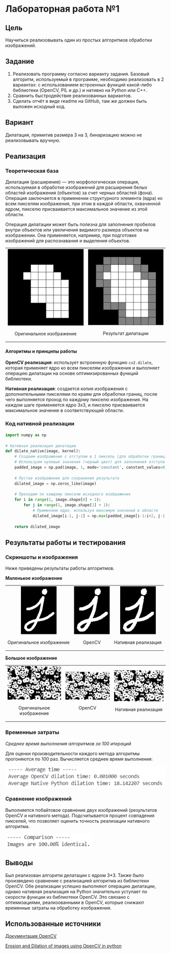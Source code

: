 # Лабораторная работа №1
## Цель
Научиться реализовывать один из простых алгоритмов обработки изображений.

## Задание 
1. Реализовать программу согласно варианту задания. Базовый алгоритм, используемый в программе, необходимо реализовать в 2 вариантах: с 
использованием встроенных функций какой-либо библиотеки (OpenCV, PIL и др.) и нативно на Python или C++. 
2. Сравнить быстродействие реализованных вариантов. 
3. Сделать отчёт в виде readme на GitHub, там же должен быть выложен исходный код.

## Вариант
Дилатация, примитив размера 3 на 3, бинаризацию можно не реализовывать вручную.

## Реализация

### Теоретическая база
Дилатация (расширение) — это морфологическая операция, используемая в обработке изображений для расширения белых областей изображения (объектов) за счет черных областей (фона). Операция заключается в применении структурного элемента (ядра) ко всем пикселям изображения, при этом в каждой области, охваченной ядром, пикселю присваивается максимальное значение из этой области.

Операция дилатации может быть полезна для заполнения пробелов внутри объектов или увеличения видимого размера объектов на изображении. Она применяется, например, при подготовке изображений для распознавания и выделения объектов.

<table align="center">
  <tr>
    <td align="center">
      <img src="src/origin.png" alt="Оригинальное изображение" width="250">
      <p>Оригинальное изображение</p>
    </td>
    <td align="center">
      <img src="src/dilation.png" alt="Результат дилатации" width="250">
      <p>Результат дилатации</p>
    </td>
  </tr>
</table>


#### Алгоритмы и принципы работы
**OpenCV реализация**: использует встроенную функцию `cv2.dilate`, которая применяет ядро ко всем пикселям изображения и выполняет операцию дилатации на основе оптимизированных функций библиотеки.
  
**Нативная реализация**: создается копия изображения с дополнительными пикселями по краям для обработки границ, после чего выполняется проход по каждому пикселю изображения. На каждом шаге применяется ядро 3x3, и пикселю присваивается максимальное значение в соответствующей области.

### Код нативной реализации
```python
import numpy as np

# Нативная реализация дилатации
def dilate_native(image, kernel):
    # Создаем изображение с отступом в 1 пиксель (для обработки границ)
    # Используем нулевые значения (черный цвет) для заполнения отступа
    padded_image = np.pad(image, 1, mode='constant', constant_values=0)

    # Пустое изображение для сохранения результата
    dilated_image = np.zeros_like(image)

    # Проходим по каждому пикселю исходного изображения
    for i in range(1, image.shape[0] + 1):
        for j in range(1, image.shape[1] + 1):
            # Применяем ядро, используя максимум значений в области
            dilated_image[i-1, j-1] = np.max(padded_image[i-1:i+2, j-1:j+2] * kernel)

    return dilated_image
```

## Результаты работы и тестирования

### Скриншоты и изображения
Ниже приведены результаты работы алгоритмов.

**Маленькое изображение**

<table align="center">
  <tr>
    <td align="center">
      <img src="src/image_1.png" alt="Оригинальное изображение" width="">
      <p>Оригинальное изображение</p>
    </td>
    <td align="center">
      <img src="src/dilated_image_cv_1.png" alt="Результат дилатации" width="">
      <p>OpenCV</p>
    </td>
    <td align="center">
      <img src="src/dilated_image_native_1.png" alt="Результат дилатации" width="">
      <p>Нативная реализация</p>
    </td>
  </tr>
</table>

**Большое изображение**

<table align="center">
  <tr>
    <td align="center">
      <img src="src/image_bin.jpg" alt="Оригинальное изображение" width="300">
      <p>Оригинальное изображение</p>
    </td>
    <td align="center">
      <img src="src/dilated_image_cv.png" alt="Результат дилатации" width="300">
      <p>OpenCV</p>
    </td>
    <td align="center">
      <img src="src/dilated_image_native.png" alt="Результат дилатации" width="300">
      <p>Нативная реализация</p>
    </td>
  </tr>
</table>


### Временные затраты

*Среднее время выполнения алгоритмов за 100 итераций*

Для оценки производительности каждого метода алгоритмы прогоняются по 100 раз. Вычисляется среднее время выполнения:

![Avg Time](src/results_time.png)

### Сравнение изображений

Выполняется побайтовое сравнение двух изображений (результатов OpenCV и нативного метода). Подсчитывается процент совпадения пикселей, что позволяет оценить точность реализации нативного алгоритма.

![Comp](src/results_comp.png)

## Выводы
Был реализован алгоритм делатации c ядром 3*3. Также было произведено сравнение с реализацией алгоритма из библиотеки OpenCV. Обе реализации успешно выполняют операцию дилатации, однако нативная реализация на Python значительно уступает по скорости функции из библиотеки OpenCV. Это связано с оптимизациями, реализованными в OpenCV, которые снижают временные затраты на обработку изображения.

## Использованные источники
[Документация OpenCV](https://docs.opencv.org/3.4/db/df6/tutorial_erosion_dilatation.html) 

[Erosion and Dilation of images using OpenCV in python](https://docs.opencv.org/3.4/db/df6/tutorial_erosion_dilatation.html)